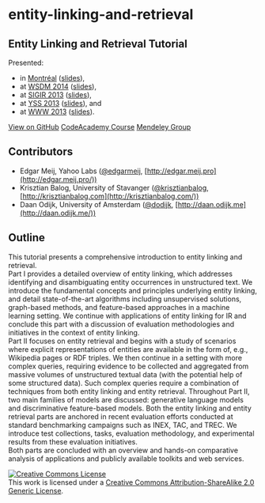 # entity-linking-and-retrieval

## Entity Linking and Retrieval Tutorial 

Presented: 
* in [Montréal](http://www.eventbrite.com/e/entity-linking-and-retrieval-for-semantic-search-tickets-11786203853) ([slides](https://github.com/ejmeij/entity-linking-and-retrieval-tutorial/tree/master/MTL%202014)), 
* at [WSDM 2014](http://wsdm-conference.org/2014/) ([slides](https://github.com/ejmeij/entity-linking-and-retrieval-tutorial/tree/master/WSDM%202014)), 
* at [SIGIR 2013](http://sigir2013.ie/tutorials.html) ([slides](https://github.com/ejmeij/entity-linking-and-retrieval-tutorial/tree/master/SIGIR%202013)), 
* at [YSS 2013](https://www.facebook.com/YahooSummerSchool2013) ([slides](https://github.com/ejmeij/entity-linking-and-retrieval-tutorial/tree/master/BLR%202013)), and 
* at [WWW 2013](http://www2013.org/2013/04/15/13th-tutorial-11-entity-linking-and-retrieval/) ([slides](https://github.com/ejmeij/entity-linking-and-retrieval-tutorial/tree/master/WWW%202013)).

[<span class="icon"></span>View on GitHub](https://github.com/ejmeij/entity-linking-and-retrieval-tutorial) [CodeAcademy Course](http://bit.ly/ELR-course) [Mendeley Group](http://bit.ly/ELR-bib)


<section id="main_content">

## Contributors

*   Edgar Meij, Yahoo Labs ([@edgarmeij](https://twitter.com/edgarmeij), [http://edgar.meij.pro](http://edgar.meij.pro/))
*   Krisztian Balog, University of Stavanger ([@krisztianbalog](https://twitter.com/krisztianbalog), [http://krisztianbalog.com](http://krisztianbalog.com/))
*   Daan Odijk, University of Amsterdam ([@dodijk](https://twitter.com/dodijk), [http://daan.odijk.me](http://daan.odijk.me/))

## Outline

This tutorial presents a comprehensive introduction to entity linking and retrieval.  
Part I provides a detailed overview of entity linking, which addresses identifying and disambiguating entity occurrences in unstructured text. We introduce the fundamental concepts and principles underlying entity linking, and detail state-of-the-art algorithms including unsupervised solutions, graph-based methods, and feature-based approaches in a machine learning setting. We continue with applications of entity linking for IR and conclude this part with a discussion of evaluation methodologies and initiatives in the context of entity linking.  
Part II focuses on entity retrieval and begins with a study of scenarios where explicit representations of entities are available in the form of, e.g., Wikipedia pages or RDF triples. We then continue in a setting with more complex queries, requiring evidence to be collected and aggregated from massive volumes of unstructured textual data (with the potential help of some structured data). Such complex queries require a combination of techniques from both entity linking and entity retrieval. Throughout Part II, two main families of models are discussed: generative language models and discriminative feature-based models. Both the entity linking and entity retrieval parts are anchored in recent evaluation efforts conducted at standard benchmarking campaigns such as INEX, TAC, and TREC. We introduce test collections, tasks, evaluation methodology, and experimental results from these evaluation initiatives.  
Both parts are concluded with an overview and hands-on comparative analysis of applications and publicly available toolkits and web services.


[![Creative Commons License](http://i.creativecommons.org/l/by-sa/2.0/88x31.png)](http://creativecommons.org/licenses/by-sa/2.0/)  
This work is licensed under a [Creative Commons Attribution-ShareAlike 2.0 Generic License](http://creativecommons.org/licenses/by-sa/2.0/).</section>




